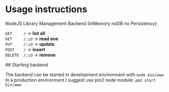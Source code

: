 # Usage instructions 

NodeJS Library Management Backend (InMemory noDB no Persistency)

`GET     /`       ->  __list all__ \
`GET     /:id`    ->  __read one__ \
`PUT     /:id`    ->  __update__ \
`POST    /`       ->  __insert__ \
`DELETE  /:id`    ->  __remove__ 

## Starting backend

The backend can be started in development environment with `node bin/www`
In a production environment I suggest use pm2 node module: `pm2 start bin/www`